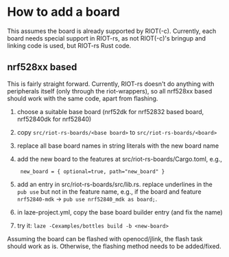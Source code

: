 # How to add a board

This assumes the board is already supported by RIOT(-c).
Currently, each board needs special support in RIOT-rs, as not RIOT(-c)'s
bringup and linking code is used, but RIOT-rs Rust code.

## nrf528xx based

This is fairly straight forward. Currently, RIOT-rs doesn't do anything with
peripherals itself (only through the riot-wrappers), so all nrf528xx based
should work with the same code, apart from flashing.

1. choose a suitable base board (nrf52dk for nrf52832 based board, nrf52840dk
   for nrf52840)
1. copy `src/riot-rs-boards/<base board>` to `src/riot-rs-boards/<board>`
1. replace all base board names in string literals with the new board name
1. add the new board to the features at src/riot-rs-boards/Cargo.toml, e.g.,

        new_board = { optional=true, path="new_board" }

1. add an entry in src/riot-rs-boards/src/lib.rs. replace underlines in the
   `pub use` but not in the feature name, e.g., if the board and feature
   `nrf52840-mdk` -> `pub use nrf52840_mdk as board;`.

1. in laze-project.yml, copy the base board builder entry (and fix the name)

1. try it: `laze -Cexamples/bottles build -b <new-board>`

Assuming the board can be flashed with openocd/jlink, the flash task should work
as is. Otherwise, the flashing method needs to be added/fixed.
